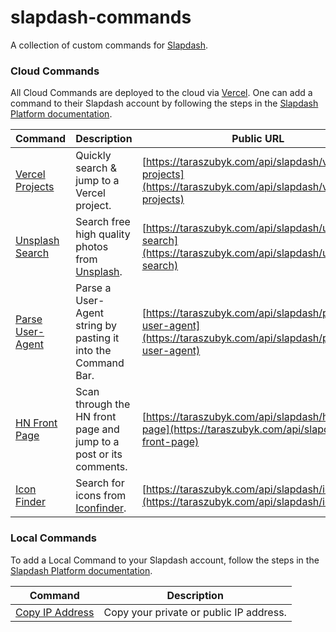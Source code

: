 # slapdash-commands

A collection of custom commands for [Slapdash](https://slapdash.com/developers).

### Cloud Commands

All Cloud Commands are deployed to the cloud via [Vercel](https://vercel.com/). One can add a command to their Slapdash account by following the steps in the [Slapdash Platform documentation](https://developers.slapdash.com/command-bar-101/cloud-commands#create-cloud-command).

| Command                                                                                                    | Description                                                             | Public URL                                                                                           |
| ---------------------------------------------------------------------------------------------------------- | ----------------------------------------------------------------------- | ---------------------------------------------------------------------------------------------------- |
| [Vercel Projects](https://github.com/zuta/slapdash-commands/blob/master/api/slapdash/vercel-projects.ts)   | Quickly search & jump to a Vercel project.                              | [https://taraszubyk.com/api/slapdash/vercel-projects](https://taraszubyk.com/api/slapdash/vercel-projects)   |
| [Unsplash Search](https://github.com/zuta/slapdash-commands/blob/master/api/slapdash/unsplash-search.ts)   | Search free high quality photos from [Unsplash](https://unsplash.com/). | [https://taraszubyk.com/api/slapdash/unsplash-search](https://taraszubyk.com/api/slapdash/unsplash-search)   |
| [Parse User-Agent](https://github.com/zuta/slapdash-commands/blob/master/api/slapdash/parse-user-agent.ts) | Parse a User-Agent string by pasting it into the Command Bar.           | [https://taraszubyk.com/api/slapdash/parse-user-agent](https://taraszubyk.com/api/slapdash/parse-user-agent) |
| [HN Front Page](https://github.com/zuta/slapdash-commands/blob/master/api/slapdash/hn-front-page.ts)       | Scan through the HN front page and jump to a post or its comments.      | [https://taraszubyk.com/api/slapdash/hn-front-page](https://taraszubyk.com/api/slapdash/hn-front-page)       |
| [Icon Finder](https://github.com/zuta/slapdash-commands/blob/master/api/slapdash/iconfinder.ts)       | Search for icons from [Iconfinder](https://www.iconfinder.com/).      | [https://taraszubyk.com/api/slapdash/iconfinder](https://taraszubyk.com/api/slapdash/iconfinder)       |

### Local Commands

To add a Local Command to your Slapdash account, follow the steps in the [Slapdash Platform documentation](https://developers.slapdash.com/command-bar-101/local-commands#create-local-command).

| Command                                                                                                    | Description                             |
| ---------------------------------------------------------------------------------------------------------- | --------------------------------------- |
| [Copy IP Address](https://github.com/zuta/slapdash-commands/blob/master/local-commands/copy-ip-address.sh) | Copy your private or public IP address. |
